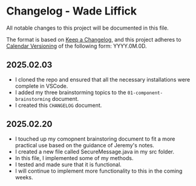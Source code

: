 # Changelog - Wade Liffick

All notable changes to this project will be documented in this file.

The format is based on [Keep a Changelog](https://keepachangelog.com/en/1.1.0/),
and this project adheres to [Calendar Versioning](https://calver.org/) of
the following form: YYYY.0M.0D.

## 2025.02.03

- I cloned the repo and ensured that all the necessary installations were complete in VSCode.
- I added my three brainstorming topics to the `01-component-brainstorming` document.
- I created this `CHANGELOG` document.

## 2025.02.20

- I touched up my comopnent brainstoring document to fit a more practical use based on the guidance of Jeremy's notes.
- I created a new file called SecureMessage.java in my src folder.
- In this file, I implemented some of my methods.
- I tested and made sure that it is functional.
- I will continue to implement more functionality to this in the coming weeks.